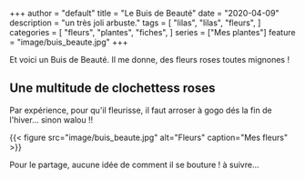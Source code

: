 +++
author = "default"
title = "Le Buis de Beauté"
date = "2020-04-09"
description = "un très joli arbuste."
tags = [
    "lilas",
    "lilas",
    "fleurs",
]
categories = [
    "fleurs",
    "plantes",
    "fiches",
]
series = ["Mes plantes"]
feature = "image/buis_beaute.jpg"
+++

Et voici un Buis de Beauté. Il me donne, des fleurs roses toutes mignones !

<!--more-->

## Une multitude de clochettess roses

Par expérience, pour qu'il fleurisse, il faut arroser à gogo dés la fin de l'hiver... sinon walou !!

{{< figure src="image/buis_beaute.jpg" alt="Fleurs" caption="Mes fleurs" >}}

Pour le partage, aucune idée de comment il se bouture ! à suivre...
